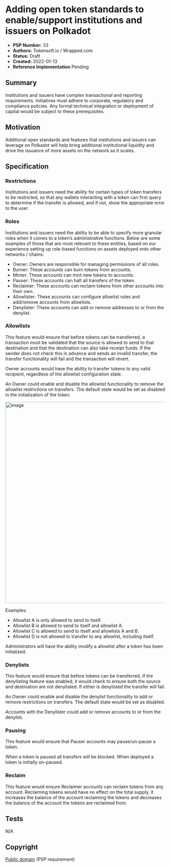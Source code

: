 # Adding open token standards to enable/support institutions and issuers on Polkadot

- **PSP Number:** 33
- **Authors:** Tokensoft.io / Wrapped.com
- **Status:** Draft
- **Created:** 2022-01-13
- **Reference Implementation** Pending

## Summary

Institutions and issuers have complex transactional and reporting requirements.
Initiatives must adhere to corporate, regulatory and compliance policies. Any
formal technical integration or deployment of capital would be subject to these
prerequisites.

## Motivation

Additional open standards and features that institutions and issuers can
leverage on Polkadot will help bring additional institutional liquidity and
drive the issuance of more assets on the network as it scales.

## Specification

### Restrictions

Institutions and issuers need the ability for certain types of token transfers to
be restricted, so that any wallets interacting with a token can first query to
determine if the transfer is allowed, and if not, show the appropriate error to
the user.

### Roles

Institutions and issuers need the ability to be able to specify more granular
roles when it comes to a token’s administrative functions. Below are some
examples of those that are most relevant to these entities, based on our
experience setting up role-based functions on assets deployed onto other
networks / chains:

+ Owner: Owners are responsible for managing permissions of all roles.
+ Burner: These accounts can burn tokens from accounts.
+ Minter: These accounts can mint new tokens to accounts.
+ Pauser: These accounts can halt all transfers of the token.
+ Reclaimer: These accounts can reclaim tokens from other accounts into their
  own.
+ Allowlister: These accounts can configure allowlist rules and add/remove
  accounts from allowlists.
+ Denylister: These accounts can add or remove addresses to or from the
  denylist.

### Allowlists

This feature would ensure that before tokens can be transferred, a transaction
must be validated that the source is allowed to send to that destination and
that the destination can also take receipt funds. If the sender does not check
this in advance and sends an invalid transfer, the transfer functionality will
fail and the transaction will revert.

Owner accounts would have the ability to transfer tokens to any valid recipient,
regardless of the allowlist configuration state.

An Owner could enable and disable the allowlist functionality to remove the
allowlist restrictions on transfers. The default state would be set as
disabled in the initialization of the token.

<img width="632" alt="image" src="https://github.com/w3f/PSPs/blob/master/src/psp-33/allowlist-configuration.png">

Examples:

+ Allowlist A is only allowed to send to itself.
+ Allowlist B is allowed to send to itself and allowlist A.
+ Allowlist C is allowed to send to itself and allowlists A and B.
+ Allowlist D is not allowed to transfer to any allowlist, including itself.

Administrators will have the ability modify a allowlist after a token has been
initialized.

### Denylists

This feature would ensure that before tokens can be transferred, if the
denylisting feature was enabled, it would check to ensure both the source and
destination are not denylisted. If either is denylisted the transfer will fail.

An Owner could enable and disable the denylist functionality to add or remove
restrictions on transfers. The default state would be set as disabled.

Accounts with the Denylister could add or remove accounts to or from the
denylist.

### Pausing

This feature would ensure that Pauser accounts may pause/un-pause a token.

When a token is paused all transfers will be blocked. When deployed a token is
initially un-paused.

### Reclaim

This feature would ensure Reclaimer accounts can reclaim tokens from any
account. Reclaiming tokens would have no effect on the total supply, it
increases the balance of the account reclaiming the tokens and decreases the
balance of the account the tokens are reclaimed from.

## Tests

N/A

## Copyright

[Public domain](https://creativecommons.org/publicdomain/zero/1.0/) (PSP
requirement)
